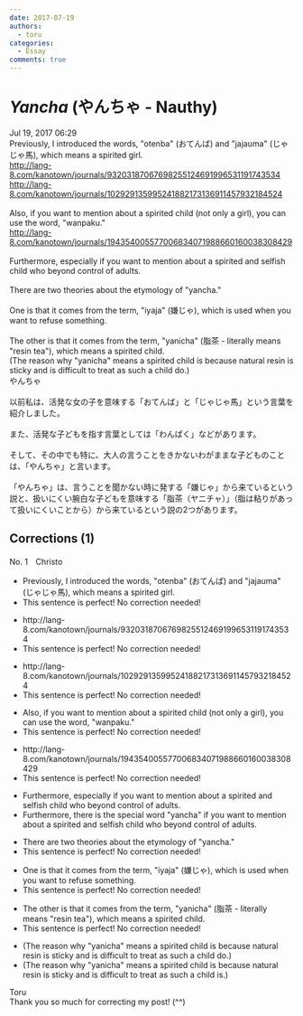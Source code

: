 ```yaml
---
date: 2017-07-19
authors:
  - toru
categories:
  - Essay
comments: true
---
```


# <strong><em>Yancha</strong></em> (やんちゃ - Nauthy)
<div class="date">Jul 19, 2017 06:29</div>
<div id="post"><div id="body_show_ori">
Previously, I introduced the words, "otenba" (おてんば) and "jajauma" (じゃじゃ馬), which means a spirited girl.<br/><a href="http://lang-8.com/kanotown/journals/93203187067698255124691996531191743534" target="_blank">http://lang-8.com/kanotown/journals/93203187067698255124691996531191743534</a><br/><a href="http://lang-8.com/kanotown/journals/102929135995241882173136911457932184524" target="_blank">http://lang-8.com/kanotown/journals/102929135995241882173136911457932184524</a><br/><br/>Also, if you want to mention about a spirited child (not only a girl), you can use the word, "wanpaku."<br/><a href="http://lang-8.com/kanotown/journals/194354005577006834071988660160038308429" target="_blank">http://lang-8.com/kanotown/journals/194354005577006834071988660160038308429</a><br/><br/>Furthermore, especially if you want to mention about a spirited and selfish child who beyond control of adults.<br/><br/>There are two theories about the etymology of "yancha."<br/><br/>One is that it comes from the term, "iyaja" (嫌じゃ), which is used when you want to refuse something.<br/><br/>The other is that it comes from the term, "yanicha" (脂茶 - literally means "resin tea"), which means a spirited child.<br/>(The reason why "yanicha" means a spirited child is because natural resin is sticky and is difficult to treat as such a child do.)
</div></div>

<!-- more -->

<div id="post_ja"><div id="body_show_mo">
やんちゃ<br/><br/>以前私は、活発な女の子を意味する「おてんば」と「じゃじゃ馬」という言葉を紹介しました。<br/><br/>また、活発な子どもを指す言葉としては「わんぱく」などがあります。<br/><br/>そして、その中でも特に、大人の言うことをきかないわがままな子どものことは、「やんちゃ」と言います。<br/><br/>「やんちゃ」は、言うことを聞かない時に発する「嫌じゃ」から来ているという説と、扱いにくい腕白な子どもを意味する「脂茶（ヤニチャ）」（脂は粘りがあって扱いにくいことから）から来ているという説の2つがあります。
</div></div>

## Corrections (1)
<div id="block"><div class="first_name"> No. 1　<span class="just_name">Christo</span></div><div id="block2">
<ul class="correction_field">
<li class="incorrect">Previously, I introduced the words, "otenba" (おてんば) and "jajauma" (じゃじゃ馬), which means a spirited girl.</li>
<li class="corrected perfect">This sentence is perfect! No correction needed!</li>
</ul>
<ul class="correction_field">
<li class="incorrect">http://lang-8.com/kanotown/journals/93203187067698255124691996531191743534</li>
<li class="corrected perfect">This sentence is perfect! No correction needed!</li>
</ul>
<ul class="correction_field">
<li class="incorrect">http://lang-8.com/kanotown/journals/102929135995241882173136911457932184524</li>
<li class="corrected perfect">This sentence is perfect! No correction needed!</li>
</ul>
<ul class="correction_field">
<li class="incorrect">Also, if you want to mention about a spirited child (not only a girl), you can use the word, "wanpaku."</li>
<li class="corrected perfect">This sentence is perfect! No correction needed!</li>
</ul>
<ul class="correction_field">
<li class="incorrect">http://lang-8.com/kanotown/journals/194354005577006834071988660160038308429</li>
<li class="corrected perfect">This sentence is perfect! No correction needed!</li>
</ul>
<ul class="correction_field">
<li class="incorrect">Furthermore, especially if you want to mention about a spirited and selfish child who beyond control of adults.</li>
<li class="corrected correct">
Furthermore, <span class="f_blue">there is the special word "yancha"</span> if you want to mention about a spirited and selfish child who beyond control of adults.
</li>
</ul>
<ul class="correction_field">
<li class="incorrect">There are two theories about the etymology of "yancha."</li>
<li class="corrected perfect">This sentence is perfect! No correction needed!</li>
</ul>
<ul class="correction_field">
<li class="incorrect">One is that it comes from the term, "iyaja" (嫌じゃ), which is used when you want to refuse something.</li>
<li class="corrected perfect">This sentence is perfect! No correction needed!</li>
</ul>
<ul class="correction_field">
<li class="incorrect">The other is that it comes from the term, "yanicha" (脂茶 - literally means "resin tea"), which means a spirited child.</li>
<li class="corrected perfect">This sentence is perfect! No correction needed!</li>
</ul>
<ul class="correction_field">
<li class="incorrect">(The reason why "yanicha" means a spirited child is because natural resin is sticky and is difficult to treat as such a child do.)</li>
<li class="corrected correct">
(The reason why "yanicha" means a spirited child is because natural resin is sticky and is difficult to treat as such a child <span class="f_blue">is</span>.)
</li>
</ul>
</div><div class="name"><span class="just_name">Toru</span><br>
Thank you so much for correcting my post! (^^)
</div>
</div>
